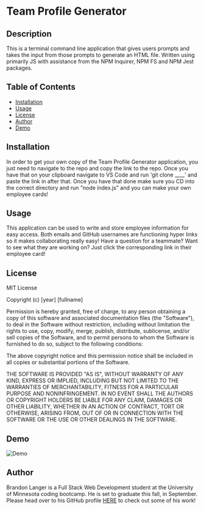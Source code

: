 # Team Profile Generator

## Description

This is a terminal command line application that gives users prompts and takes the input from those prompts to generate an HTML file. Written using primarily JS with assistance from the NPM Inquirer, NPM FS and NPM Jest packages.

## Table of Contents

* [Installation](#installation)
* [Usage](#usage)
* [License](#license)
* [Author](#author)
* [Demo](#demo)


## Installation

In order to get your own copy of the Team Profile Generator application, you just need to navigate to the repo and copy the link to the repo. Once you have that on your clipboard navigate to VS Code and run 'git clone ____' and paste the link in after that. Once you have that done make sure you CD into the correct directory and run "node index.js" and you can make your own employee cards!

## Usage

This application can be used to write and store employee information for easy access. Both emails and GitHub usernames are functioning hyper links so it makes collaborating really easy! Have a question for a teammate? Want to see what they are working on? Just click the corresponding link in their employee card!

## License

MIT License

Copyright (c) [year] [fullname]

Permission is hereby granted, free of charge, to any person obtaining a copy
of this software and associated documentation files (the "Software"), to deal
in the Software without restriction, including without limitation the rights
to use, copy, modify, merge, publish, distribute, sublicense, and/or sell
copies of the Software, and to permit persons to whom the Software is
furnished to do so, subject to the following conditions:

The above copyright notice and this permission notice shall be included in all
copies or substantial portions of the Software.

THE SOFTWARE IS PROVIDED "AS IS", WITHOUT WARRANTY OF ANY KIND, EXPRESS OR
IMPLIED, INCLUDING BUT NOT LIMITED TO THE WARRANTIES OF MERCHANTABILITY,
FITNESS FOR A PARTICULAR PURPOSE AND NONINFRINGEMENT. IN NO EVENT SHALL THE
AUTHORS OR COPYRIGHT HOLDERS BE LIABLE FOR ANY CLAIM, DAMAGES OR OTHER
LIABILITY, WHETHER IN AN ACTION OF CONTRACT, TORT OR OTHERWISE, ARISING FROM,
OUT OF OR IN CONNECTION WITH THE SOFTWARE OR THE USE OR OTHER DEALINGS IN THE
SOFTWARE.

## Demo

![Demo](https://www.youtube.com/watch?v=z1LvadsAJDQ)

## Author

Brandon Langer is a Full Stack Web Development student at the University of Minnesota coding bootcamp. He is set to graduate this fall, in September. Please head over to his GitHub profile [HERE]('https://github.com/Minotaurius') to check out some of his work! 